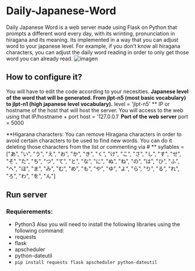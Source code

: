 # Daily-Japanese-Word
Daily Japanese Word is a web server made using Flask on Python that prompts a different word every day, with its wrinting, pronunciation in hiragana and its meaning. Its implemented in a way that you can adjust word to your japanese level. For example, if you don't know all hiragana characters, you can adjust the daily word reading in order to only get those word you can already read.
![imagen](https://github.com/AlbertoN97/Daily-Japanese-Word/assets/91640565/3343cbf2-54aa-45e7-9dfe-e200c5333711)


## How to configure it?
You will have to edit the code according to your necesities.
**Japanese level of the word that will be generated. From jlpt-n5 (most basic vocabulary) to jlpt-n1 (high japanese level vocabulary).**
level = 'jlpt-n5'
** IP or hostname of the host that will host the server. You will access to the web using that IP/hostname + port
host = '127.0.0.1'
**Port of the web server**
port = 5000

**Higarana characters: You can remove Hiragana characters in order to avoid certain characters to be used to find new words. You can do it deleting those characters from the list or commenting via # **
    syllables = ["あ", "い", "う", "え", "お", "か", "き", "く", "け", "こ",
                 "さ", "し", "す", "せ", "そ", "た", "ち", "つ", "て", "と",
                 "な", "に", "ぬ", "ね", "の", "は", "ひ", "ふ", "へ", "ほ",
                 "ま", "み", "む", "め", "も", "や", "ゆ", "よ",
                 "ら", "り", "る", "れ", "ろ", "わ", "を", "ん"]


## Run server
### Requierements:
- Python3
Also you will need to install the following libraries using the following command:
- requests
- flask
- apscheduler
- python-dateutil
- ```pip install requests flask apscheduler python-dateutil```

